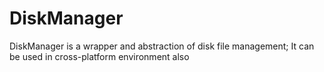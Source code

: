 # DiskManager
DiskManager is a wrapper and abstraction of disk file management; It can be used in cross-platform environment also

